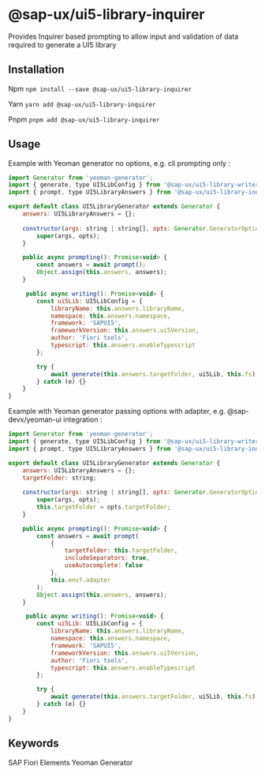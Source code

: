 # @sap-ux/ui5-library-inquirer

Provides Inquirer based prompting to allow input and validation of data required to generate a UI5 library


## Installation
Npm
`npm install --save @sap-ux/ui5-library-inquirer`

Yarn
`yarn add @sap-ux/ui5-library-inquirer`

Pnpm
`pnpm add @sap-ux/ui5-library-inquirer`

## Usage

Example with Yeoman generator no options, e.g. cli prompting only :

```javascript
import Generator from 'yeoman-generator';
import { generate, type UI5LibConfig } from '@sap-ux/ui5-library-writer';
import { prompt, type UI5LibraryAnswers } from '@sap-ux/ui5-library-inquirer';

export default class UI5LibraryGenerator extends Generator {
    answers: UI5LibraryAnswers = {};
 
    constructor(args: string | string[], opts: Generator.GeneratorOptions) {
        super(args, opts);
    }

    public async prompting(): Promise<void> {
        const answers = await prompt();
        Object.assign(this.answers, answers);
    }

     public async writing(): Promise<void> {
        const ui5Lib: UI5LibConfig = {
            libraryName: this.answers.libraryName,
            namespace: this.answers.namespace,
            framework: 'SAPUI5',
            frameworkVersion: this.answers.ui5Version,
            author: 'Fiori tools',
            typescript: this.answers.enableTypescript
        };

        try {
            await generate(this.answers.targetFolder, ui5Lib, this.fs);
        } catch (e) {}
    }
}
```

Example with Yeoman generator passing options with adapter, e.g. @sap-devx/yeoman-ui integration :

```javascript
import Generator from 'yeoman-generator';
import { generate, type UI5LibConfig } from '@sap-ux/ui5-library-writer';
import { prompt, type UI5LibraryAnswers } from '@sap-ux/ui5-library-inquirer';

export default class UI5LibraryGenerator extends Generator {
    answers: UI5LibraryAnswers = {};
    targetFolder: string;
 
    constructor(args: string | string[], opts: Generator.GeneratorOptions) {
        super(args, opts);
        this.targetFolder = opts.targetFolder;
    }

    public async prompting(): Promise<void> {
        const answers = await prompt(
            {
                targetFolder: this.targetFolder,
                includeSeparators: true,
                useAutocomplete: false
            },
            this.env?.adapter
        );
        Object.assign(this.answers, answers);
    }

     public async writing(): Promise<void> {
        const ui5Lib: UI5LibConfig = {
            libraryName: this.answers.libraryName,
            namespace: this.answers.namespace,
            framework: 'SAPUI5',
            frameworkVersion: this.answers.ui5Version,
            author: 'Fiori tools',
            typescript: this.answers.enableTypescript
        };

        try {
            await generate(this.answers.targetFolder, ui5Lib, this.fs);
        } catch (e) {}
    }
}
```

## Keywords
SAP Fiori Elements
Yeoman
Generator
